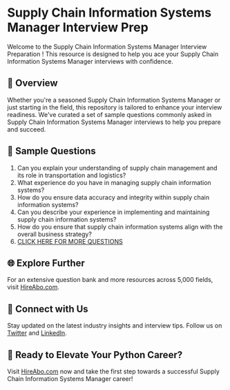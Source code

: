 # Supply Chain Information Systems Manager Interview Prep

Welcome to the Supply Chain Information Systems Manager Interview Preparation ! This resource is designed to help you ace your Supply Chain Information Systems Manager interviews with confidence.

## 🚀 Overview

Whether you're a seasoned Supply Chain Information Systems Manager or just starting in the field, this repository is tailored to enhance your interview readiness. We've curated a set of sample questions commonly asked in Supply Chain Information Systems Manager interviews to help you prepare and succeed.

## 📝 Sample Questions

1. Can you explain your understanding of supply chain management and its role in transportation and logistics?
2. What experience do you have in managing supply chain information systems?
3. How do you ensure data accuracy and integrity within supply chain information systems?
4. Can you describe your experience in implementing and maintaining supply chain information systems?
5. How do you ensure that supply chain information systems align with the overall business strategy?
6. [CLICK HERE FOR MORE QUESTIONS](https://hireabo.com/job/23_1_18/Supply%20Chain%20Information%20Systems%20Manager)

## 🌐 Explore Further

For an extensive question bank and more resources across 5,000 fields, visit [HireAbo.com](https://www.hireabo.com).

## 📱 Connect with Us

Stay updated on the latest industry insights and interview tips. Follow us on [Twitter](https://twitter.com/hireabo) and [LinkedIn](https://www.linkedin.com/in/hire-abo-3609972a8/).

## 🚀 Ready to Elevate Your Python Career?

Visit [HireAbo.com](https://www.hireabo.com) now and take the first step towards a successful Supply Chain Information Systems Manager career!
